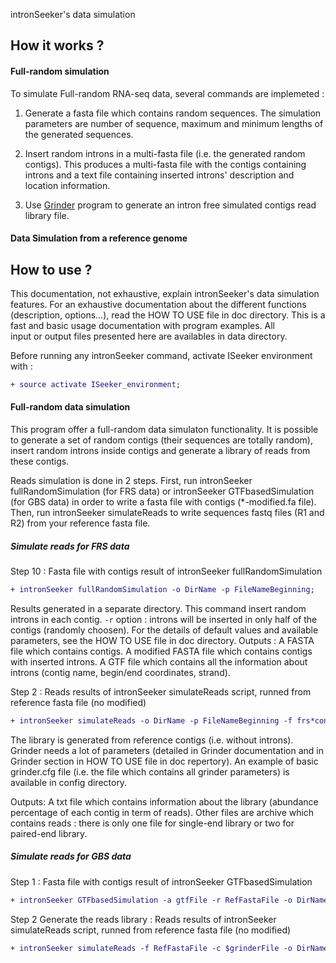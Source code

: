 intronSeeker's data simulation 


How it works ?
--------------

#### Full-random simulation 

To simulate Full-random RNA-seq data, several commands are implemeted :

1. Generate a fasta file which contains random sequences. The simulation parameters are number of sequence,
maximum and minimum lengths of the generated sequences.

2. Insert random introns in a multi-fasta file (i.e. the generated random contigs). 
This produces a multi-fasta file with the contigs containing introns and a text 
file containing inserted introns' description and location information.

3. Use [Grinder](https://sourceforge.net/projects/biogrinder/) program to 
generate an intron free simulated contigs read library file.

#### Data Simulation from a reference genome


How to use ? 
------------

This documentation, not exhaustive, explain intronSeeker's data simulation features. 
For an exhaustive documentation about the different functions 
(description, options...), read the HOW TO USE file in doc directory. 
This is a fast and basic usage documentation with program examples. All  
input or output files presented here are availables in data directory. 

Before running any intronSeeker command, activate ISeeker environment with :

```diff
+ source activate ISeeker_environment;
```

#### Full-random data simulation

This program offer a full-random data simulaton functionality. It is possible to 
generate a set of random contigs (their sequences are totally random), insert random introns inside contigs
and generate a library of reads from these contigs. 

Reads simulation is done in 2 steps. First, run intronSeeker fullRandomSimulation (for FRS data) 
or intronSeeker GTFbasedSimulation (for GBS data) in order to write a fasta file with contigs (*-modified.fa file). 
Then, run intronSeeker simulateReads to write sequences fastq files (R1 and R2) from your reference fasta file.

##### Simulate reads for FRS data

Step 10 : Fasta file with contigs result of intronSeeker fullRandomSimulation

```diff
+ intronSeeker fullRandomSimulation -o DirName -p FileNameBeginning;
```


Results generated in a separate directory.
This command insert random introns in each contig. 
`-r` option : introns will be inserted in only 
half of the contigs (randomly choosen). 
For the details of default values and available parameters, 
see the HOW TO USE file in doc directory.
Outputs : 
A FASTA file which contains contigs.
A modified FASTA file which contains contigs with inserted introns.
A GTF file which contains all the information about introns 
(contig name, begin/end coordinates, strand).


Step 2  : Reads results of intronSeeker simulateReads script, 
runned from reference fasta file (no modified) 

```diff
+ intronSeeker simulateReads -o DirName -p FileNameBeginning -f frs*contigs.fa -c grinderFile; 
```

The library is generated from reference contigs (i.e. without introns). Grinder 
needs a lot of parameters (detailed in Grinder documentation and in Grinder section
in HOW TO USE file in doc repertory). An example of basic grinder.cfg file (i.e. the file 
which contains all grinder parameters) is available in config directory.

Outputs:
A txt file which contains information about the library (abundance percentage of each contig 
in term of reads).
Other files are archive which contains reads : there is only 
one file for single-end library or two for paired-end library.


##### Simulate reads for GBS data

Step 1 : Fasta file with contigs result of intronSeeker GTFbasedSimulation

 ```diff
 + intronSeeker GTFbasedSimulation -a gtfFile -r RefFastaFile -o DirName -p FileNameBeginning;
 ``` 
 
Step 2 Generate the reads library : Reads results of intronSeeker simulateReads script, 
runned from reference fasta file (no modified)

 ```diff
 + intronSeeker simulateReads -f RefFastaFile -c $grinderFile -o DirName -p FileNameBeginning;
 ``` 


